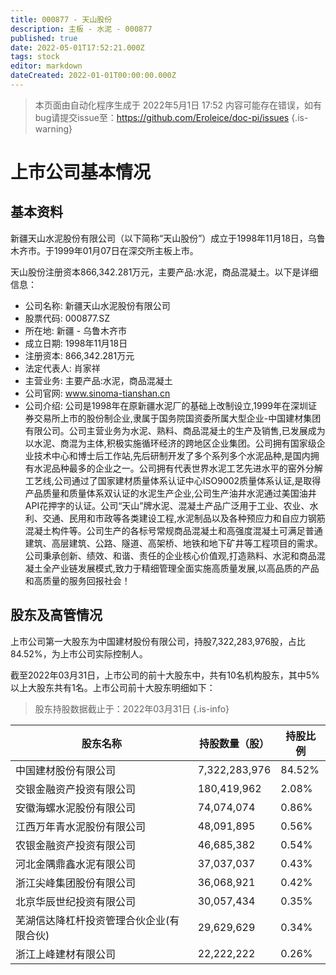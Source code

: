 ```yaml
---
title: 000877 - 天山股份
description: 主板 - 水泥 - 000877
published: true
date: 2022-05-01T17:52:21.000Z
tags: stock
editor: markdown
dateCreated: 2022-01-01T00:00:00.000Z
---
```


> 本页面由自动化程序生成于 2022年5月1日 17:52
> 内容可能存在错误，如有bug请提交issue至：https://github.com/Eroleice/doc-pi/issues
{.is-warning}

# 上市公司基本情况

## 基本资料

新疆天山水泥股份有限公司（以下简称“天山股份”）成立于1998年11月18日，乌鲁木齐市。于1999年01月07日在深交所主板上市。

天山股份注册资本866,342.281万元，主要产品:水泥，商品混凝土。以下是详细信息：

- 公司名称: 新疆天山水泥股份有限公司
- 股票代码: 000877.SZ
- 所在地: 新疆 - 乌鲁木齐市
- 成立日期: 1998年11月18日
- 注册资本: 866,342.281万元
- 法定代表人: 肖家祥
- 主营业务: 主要产品:水泥，商品混凝土
- 公司官网: www.sinoma-tianshan.cn
- 公司介绍: 公司是1998年在原新疆水泥厂的基础上改制设立,1999年在深圳证券交易所上市的股份制企业,隶属于国务院国资委所属大型企业-中国建材集团有限公司。公司主营业务为水泥、熟料、商品混凝土的生产及销售,已发展成为以水泥、商混为主体,积极实施循环经济的跨地区企业集团。公司拥有国家级企业技术中心和博士后工作站,先后研制开发了多个系列多个水泥品种,是国内拥有水泥品种最多的企业之一。公司拥有代表世界水泥工艺先进水平的窑外分解工艺线,公司通过了国家建材质量体系认证中心ISO9002质量体系认证,是取得产品质量和质量体系双认证的水泥生产企业,公司生产油井水泥通过美国油井API花押字的认证。公司“天山”牌水泥、混凝土产品广泛用于工业、农业、水利、交通、民用和市政等各类建设工程,水泥制品以及各种预应力和自应力钢筋混凝土构件等。公司生产的各标号常规商品混凝土和高强度混凝土可满足普通建筑、高层建筑、公路、隧道、高架桥、地铁和地下矿井等工程项目的需求。公司秉承创新、绩效、和谐、责任的企业核心价值观,打造熟料、水泥和商品混凝土全产业链发展模式,致力于精细管理全面实施高质量发展,以高品质的产品和高质量的服务回报社会！


## 股东及高管情况

上市公司第一大股东为中国建材股份有限公司，持股7,322,283,976股，占比84.52%，为上市公司实际控制人。

截至2022年03月31日，上市公司的前十大股东中，共有10名机构股东，其中5%以上大股东共有1名。上市公司前十大股东明细如下：

> 股东持股数据截止于：2022年03月31日
{.is-info}

| 股东名称 | 持股数量（股） | 持股比例 |
| --- | --- | --- |
| 中国建材股份有限公司 | 7,322,283,976 | 84.52% |
| 交银金融资产投资有限公司 | 180,419,962 | 2.08% |
| 安徽海螺水泥股份有限公司 | 74,074,074 | 0.86% |
| 江西万年青水泥股份有限公司 | 48,091,895 | 0.56% |
| 农银金融资产投资有限公司 | 46,685,382 | 0.54% |
| 河北金隅鼎鑫水泥有限公司 | 37,037,037 | 0.43% |
| 浙江尖峰集团股份有限公司 | 36,068,921 | 0.42% |
| 北京华辰世纪投资有限公司 | 30,057,434 | 0.35% |
| 芜湖信达降杠杆投资管理合伙企业(有限合伙) | 29,629,629 | 0.34% |
| 浙江上峰建材有限公司 | 22,222,222 | 0.26% |




